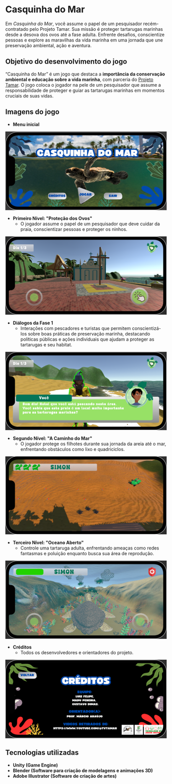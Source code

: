 # Casquinha do Mar

Em *Casquinha do Mar*, você assume o papel de um pesquisador recém-contratado pelo Projeto Tamar. Sua missão é proteger tartarugas marinhas desde a desova dos ovos até a fase adulta. Enfrente desafios, conscientize pessoas e explore as maravilhas da vida marinha em uma jornada que une preservação ambiental, ação e aventura.

## Objetivo do desenvolvimento do jogo

“Casquinha do Mar” é um jogo que destaca a **importância da conservação ambiental e educação sobre a vida marinha**, com parceria do [Projeto Tamar](https://www.tamar.org.br/). O jogo coloca o jogador na pele de um pesquisador que assume a responsabilidade de proteger e guiar as tartarugas marinhas em momentos cruciais de suas vidas.

## Imagens do jogo

- **Menu inicial**
  
![Image](./Docs/Images/Menu.png)

- **Primeiro Nível: "Proteção dos Ovos"**
  - O jogador assume o papel de um pesquisador que deve cuidar da praia, conscientizar pessoas e proteger os ninhos.

![Image](./Docs/Images/Fase1.png)

- **Diálogos da Fase 1**
  - Interações com pescadores e turistas que permitem conscientizá-los sobre boas práticas de preservação marinha, destacando políticas públicas e ações individuais que ajudam a proteger as tartarugas e seu habitat.

![Image](./Docs/Images/Dialogo.png)

- **Segundo Nível: "A Caminho do Mar"**
  - O jogador protege os filhotes durante sua jornada da areia até o mar, enfrentando obstáculos como lixo e quadriciclos.

![Image](./Docs/Images/Fase2.png)

- **Terceiro Nível: "Oceano Aberto"**
  - Controle uma tartaruga adulta, enfrentando ameaças como redes fantasmas e poluição enquanto busca sua área de reprodução.

![Image](./Docs/Images/Fase3.png)

- **Créditos**
  - Todos os desenvolvedores e orientadores do projeto.

![Image](./Docs/Images/Creditos.png)

## Tecnologias utilizadas

- **Unity (Game Engine)**
- **Blender (Software para criação de modelagens e animações 3D)**
- **Adobe Illustrator (Software de criação de artes)**
